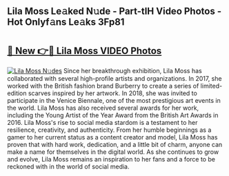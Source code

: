 ## Lila Moss Le𝚊ked N𝚞de - Part-tIH Video Photos - Hot Onlyf𝚊ns Le𝚊ks 3Fp81

# <h2><a href="http://ab79473.deff.icu/?id=Lila+Moss">🔗 New 👉🔴 Lila Moss VIDEO Photos</a></h2>

[![Lila Moss N𝚞des](https://i.imgur.com/rIISA9y.gif)](http://ab79473.deff.icu/?id=Lila+Moss)
Since her breakthrough exhibition, Lila Moss has collaborated with several high-profile artists and organizations. In 2017, she worked with the British fashion brand Burberry to create a series of limited-edition scarves inspired by her artwork. In 2018, she was invited to participate in the Venice Biennale, one of the most prestigious art events in the world. Lila Moss has also received several awards for her work, including the Young Artist of the Year Award from the British Art Awards in 2016. Lila Moss's rise to social media stardom is a testament to her resilience, creativity, and authenticity. From her humble beginnings as a gamer to her current status as a content creator and model, Lila Moss has proven that with hard work, dedication, and a little bit of charm, anyone can make a name for themselves in the digital world. As she continues to grow and evolve, Lila Moss remains an inspiration to her fans and a force to be reckoned with in the world of social media.
